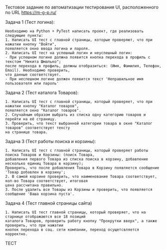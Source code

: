 Тестовое задание по автоматизации тестирования UI, расположенного по URL https://m-g-p.ru/

Задача 1 (Тест логина): 

    Необходимо на Python + PyTest написать проект, где реализовать следующие пункты:
    1. Написать UI тест с главной страницы, которые проверяют, что при нажатии кнопку "Войти",
    появляется окно ввода логина и пароля.
    2. Написать UI тест на успешный логин и неуспешный логин:
    - При успешном логине должна появится кнопка перехода в профиль с текстом "Никита Шмалько";
    после перехода в профиль, должны отобразиться: (Имя, Фамилия, Телефон, Email). Необходимо проверить, 
    что данные соответствует.
    - При неспешном логине должен появится текст 'Неправильное имя пользователя или пароль'

Задача 2 (Тест каталога Товаров): 

    1. Написать UI тест с главной страницы, который проверяет, что при нажатии кнопку "Каталог товаров",
    появляется окно "Каталог товаров".
    2. Случайным образом выбрать из списка одну категорию товаров и перейти на её страницу.
    3. Проверить, что текст выбранной категории товара в окне "Каталог товаров" соответствует тексту
    на странице товара.

Задача 3 (Тест работы поиска и корзины):

    1. Написать UI тест с главной страницы, который проверяет работы поиска Товаров и Корзины: (поиск Товара,
    добавления первого Товара из списка поиска в корзину, добавление несколько единиц Товара в корзину);
    Проверить, что после добавления Товара в Корзину появляется сообщение 'Товар добавлен в корзину';
    2. В самой корзине проверить, что наименование Товара соответствует, кол-во Товара соответствует, итоговая
    цена рассчитана правильно.
    3. После удалить все Товары из Корзины и проверить, что появляется сообщение 'Ваша корзина пуста'.

Задача 4 (Тест главной страницы сайта)

    1. Написать UI тест главной страницы, который проверяет, что на старнице отображаются все 18 позиций
    каталога Товаров, проверить работу кнопку "Прокрутки вверх", а также проверить, что при нажатии 
    кнопок перехода в соц. сети компании, переход осущетсвляется корректно. 

ТЕСТ
    